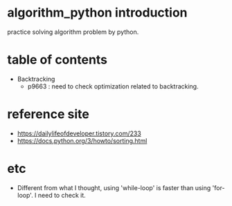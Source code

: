 # algorithm_python introduction
practice solving algorithm problem by python.

# table of contents
- Backtracking
    - p9663 : need to check optimization related to backtracking.

# reference site
- https://dailylifeofdeveloper.tistory.com/233
- https://docs.python.org/3/howto/sorting.html

# etc
- Different from what I thought, using 'while-loop' is faster than using 'for-loop'. I need to check it.
